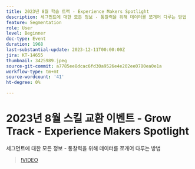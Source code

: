 ```yaml
---
title: 2023년 8월 학습 트랙 - Experience Makers Spotlight
description: 세그먼트에 대한 모든 정보 - 통찰력을 위해 데이터를 쪼개어 다루는 방법
feature: Segmentation
role: User
level: Beginner
doc-type: Event
duration: 1968
last-substantial-update: 2023-12-11T00:00:00Z
jira: KT-14655
thumbnail: 3425989.jpeg
source-git-commit: a7785ee8dcac6fd30a9526e4e202ee0780ea0e1a
workflow-type: tm+mt
source-wordcount: '41'
ht-degree: 0%

---
```



# 2023년 8월 스킬 교환 이벤트 - Grow Track - Experience Makers Spotlight

세그먼트에 대한 모든 정보 - 통찰력을 위해 데이터를 쪼개어 다루는 방법

>[!VIDEO](https://video.tv.adobe.com/v/3425989/?learn=on)
